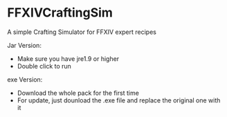 # FFXIVCraftingSim
A simple Crafting Simulator for FFXIV expert recipes 

Jar Version:
- Make sure you have jre1.9 or higher
- Double click to run

exe Version:
- Download the whole pack for the first time
- For update, just dounload the .exe file and replace the original one with it
